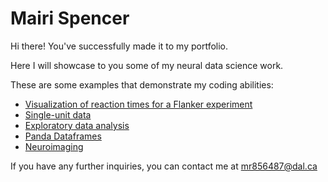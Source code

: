 # Mairi Spencer

Hi there! You've successfully made it to my portfolio.

Here I will showcase to you some of my neural data science work.

These are some examples that demonstrate my coding abilities: 
- [Visualization of reaction times for a Flanker experiment](Visualization.md)
- [Single-unit data](Raster_Plot_Single-Unit_Data.md) 
- [Exploratory data analysis](T-test.md)
- [Panda Dataframes](Pandas_df.md)
- [Neuroimaging](Neuroimaging.md) 

If you have any further inquiries, you can contact me at 
[mr856487@dal.ca](mailto:mr856487@dal.ca)

